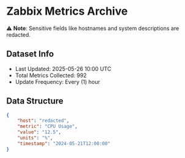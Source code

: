 # Zabbix Metrics Archive

⚠️ **Note**: Sensitive fields like hostnames and system descriptions are redacted.

## Dataset Info
- Last Updated: 2025-05-26 10:00 UTC
- Total Metrics Collected: 992
- Update Frequency: Every (1) hour

## Data Structure
```json
{
    "host": "redacted",
    "metric": "CPU Usage",
    "value": "12.5",
    "units": "%",
    "timestamp": "2024-05-21T12:00:00"
}
```
